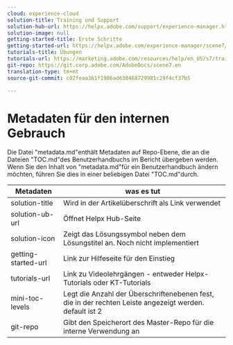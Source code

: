 ```yaml
---
cloud: experience-cloud
solution-title: Training und Support
solution-hub-url: https://helpx.adobe.com/support/experience-manager.html
solution-image: null
getting-started-title: Erste Schritte
getting-started-url: https://helpx.adobe.com/experience-manager/scene7/topics/getting-started.html
tutorials-title: Übungen
tutorials-url: https://marketing.adobe.com/resources/help/en_US/s7/training-videos/
git-repo: https://git.corp.adobe.com/AdobeDocs/scene7.en
translation-type: tm+mt
source-git-commit: c02feaa361f1986ad630468729981c29f4cf37b5

---
```



# Metadaten für den internen Gebrauch

Die Datei "metadata.md"enthält Metadaten auf Repo-Ebene, die an die Dateien "TOC.md"des Benutzerhandbuchs im Bericht übergeben werden. Wenn Sie den Inhalt von "metadata.md"für ein Benutzerhandbuch ändern möchten, führen Sie dies in einer beliebigen Datei "TOC.md"durch.

| Metadaten | was es tut |
|--- |--- |
| solution-title | Wird in der Artikelüberschrift als Link verwendet |
| solution-ub-url | Öffnet Helpx Hub-Seite |
| solution-icon | Zeigt das Lösungssymbol neben dem Lösungstitel an. Noch nicht implementiert |
| getting-started-url | Link zur Hilfeseite für den Einstieg |
| tutorials-url | Link zu Videolehrgängen - entweder Helpx-Tutorials oder KT-Tutorials |
| mini-toc-levels | Legt die Anzahl der Überschriftenebenen fest, die in der rechten Leiste angezeigt werden. default ist 2 |
| git-repo | Gibt den Speicherort des Master-Repo für die interne Verwendung an |
